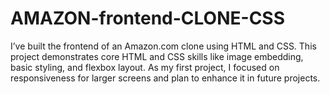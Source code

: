 # AMAZON-frontend-CLONE-CSS
I’ve built the frontend of an Amazon.com clone using HTML and CSS. This project demonstrates core HTML and CSS skills like image embedding, basic styling, and flexbox layout. As my first project, I focused on responsiveness for larger screens and plan to enhance it in future projects.

